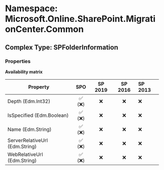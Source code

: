 # Namespace: Microsoft.Online.SharePoint.MigrationCenter.Common

## Complex Type: SPFolderInformation

### Properties

**Availability matrix**

Property | SPO | SP 2019 | SP 2016 | SP 2013
----------|:---:|:-------:|:-------:|:-------
Depth (Edm.Int32) | ✅ (❌) | ❌ | ❌ | ❌
IsSpecified (Edm.Boolean) | ✅ (❌) | ❌ | ❌ | ❌
Name (Edm.String) | ✅ (❌) | ❌ | ❌ | ❌
ServerRelativeUrl (Edm.String) | ✅ (❌) | ❌ | ❌ | ❌
WebRelativeUrl (Edm.String) | ✅ (❌) | ❌ | ❌ | ❌
